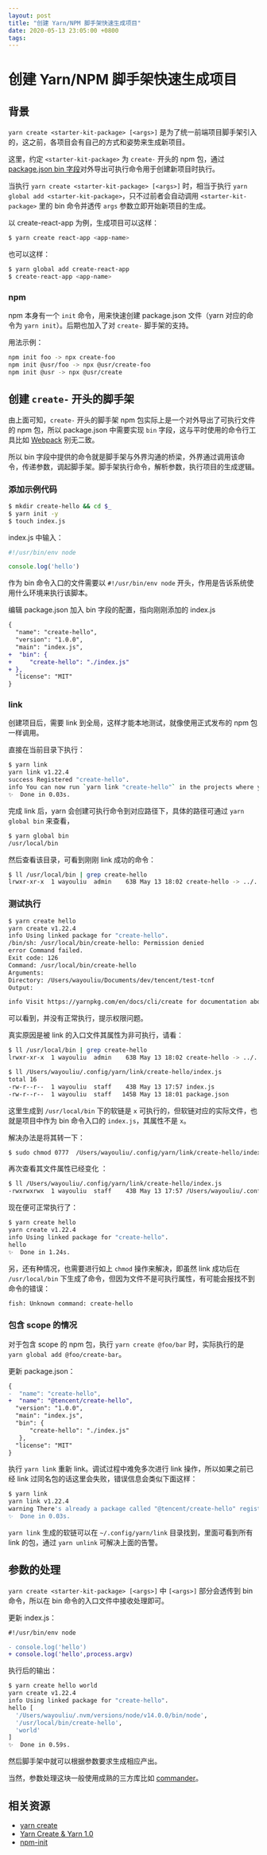 ```yaml
---
layout: post
title: "创建 Yarn/NPM 脚手架快速生成项目"
date: 2020-05-13 23:05:00 +0800
tags: 
---
```

    
# 创建 Yarn/NPM 脚手架快速生成项目


## 背景

`yarn create <starter-kit-package> [<args>]` 是为了统一前端项目脚手架引入的，这之前，各项目会有自己的方式和姿势来生成新项目。

这里，约定 `<starter-kit-package>` 为 `create-` 开头的 npm 包，通过 [package.json bin 字段](https://docs.npmjs.com/files/package.json#bin)对外导出可执行命令用于创建新项目时执行。

当执行 `yarn create <starter-kit-package> [<args>]` 时，相当于执行 `yarn global add <starter-kit-package>`，只不过前者会自动调用 `<starter-kit-package>` 里的 bin 命令并透传 `args` 参数立即开始新项目的生成。

以 create-react-app 为例，生成项目可以这样：

```sh
$ yarn create react-app <app-name>
```

也可以这样：

```sh
$ yarn global add create-react-app
$ create-react-app <app-name>
```

### npm

npm 本身有一个 `init` 命令，用来快速创建 package.json 文件（yarn 对应的命令为 `yarn init`）。后期也加入了对 `create-` 脚手架的支持。

用法示例：

```sh
npm init foo -> npx create-foo
npm init @usr/foo -> npx @usr/create-foo
npm init @usr -> npx @usr/create
```

## 创建 `create-` 开头的脚手架

由上面可知，`create-` 开头的脚手架 npm 包实际上是一个对外导出了可执行文件的 npm 包，所以 package.json 中需要实现 `bin` 字段，这与平时使用的命令行工具比如 [Webpack](https://github.com/webpack/webpack/blob/b7f08b42b85f89e52facac426251d26ec64f2e6d/package.json#L106) 别无二致。

所以 bin 字段中提供的命令就是脚手架与外界沟通的桥梁，外界通过调用该命令，传递参数，调起脚手架。脚手架执行命令，解析参数，执行项目的生成逻辑。

### 添加示例代码

```sh
$ mkdir create-hello && cd $_
$ yarn init -y
$ touch index.js
```

index.js 中输入：

```js
#!/usr/bin/env node

console.log('hello')
```

作为 bin 命令入口的文件需要以 `#!/usr/bin/env node`  开头，作用是告诉系统使用什么环境来执行该脚本。

编辑 package.json 加入 bin 字段的配置，指向刚刚添加的 index.js

```diff
{
  "name": "create-hello",
  "version": "1.0.0",
  "main": "index.js",
+  "bin": {
+     "create-hello": "./index.js"
+ },
  "license": "MIT"
}
```

### link 

创建项目后，需要 link 到全局，这样才能本地测试，就像使用正式发布的 npm 包一样调用。

直接在当前目录下执行：

```sh
$ yarn link 
yarn link v1.22.4
success Registered "create-hello".
info You can now run `yarn link "create-hello"` in the projects where you want to use this package and it will be used instead.
✨  Done in 0.03s.
```

完成 link 后，yarn 会创建可执行命令到对应路径下，具体的路径可通过 `yarn global bin` 来查看，

```sh
$ yarn global bin
/usr/local/bin
```

然后查看该目录，可看到刚刚 link 成功的命令：

```sh
$ ll /usr/local/bin | grep create-hello                                                                                                                                                                                             19:56:26
lrwxr-xr-x  1 wayouliu  admin    63B May 13 18:02 create-hello -> ../../../Users/wayouliu/.config/yarn/link/create-hello/index.js
```

### 测试执行

```sh
$ yarn create hello                                                                                                                                                                                                                 19:56:31
yarn create v1.22.4
info Using linked package for "create-hello".
/bin/sh: /usr/local/bin/create-hello: Permission denied
error Command failed.
Exit code: 126
Command: /usr/local/bin/create-hello
Arguments:
Directory: /Users/wayouliu/Documents/dev/tencent/test-tcnf
Output:

info Visit https://yarnpkg.com/en/docs/cli/create for documentation about this command.
```

可以看到，并没有正常执行，提示权限问题。

真实原因是被 link 的入口文件其属性为非可执行，请看：

```sh
$ ll /usr/local/bin | grep create-hello                                                                                                                                                                                             19:56:26
lrwxr-xr-x  1 wayouliu  admin    63B May 13 18:02 create-hello -> ../../../Users/wayouliu/.config/yarn/link/create-hello/index.js

$ ll /Users/wayouliu/.config/yarn/link/create-hello/index.js
total 16
-rw-r--r--  1 wayouliu  staff    43B May 13 17:57 index.js
-rw-r--r--  1 wayouliu  staff   145B May 13 18:01 package.json
```

这里生成到 `/usr/local/bin` 下的软链是 `x` 可执行的，但软链对应的实际文件，也就是项目中作为 bin 命令入口的 `index.js`，其属性不是 `x`。


解决办法是将其转一下：

```sh
$ sudo chmod 0777  /Users/wayouliu/.config/yarn/link/create-hello/index.js
```

再次查看其文件属性已经变化 ：

```sh
$ ll /Users/wayouliu/.config/yarn/link/create-hello/index.js                                        21:22:56
-rwxrwxrwx  1 wayouliu  staff    43B May 13 17:57 /Users/wayouliu/.config/yarn/link/create-hello/index.js
```

现在便可正常执行了：

```sh
$ yarn create hello 
yarn create v1.22.4
info Using linked package for "create-hello".
hello
✨  Done in 1.24s.
```

另，还有种情况，也需要进行如上 `chmod` 操作来解决，即虽然 link 成功后在 `/usr/local/bin` 下生成了命令，但因为文件不是可执行属性，有可能会报找不到命令的错误：

```sh
fish: Unknown command: create-hello
```

### 包含 scope 的情况

对于包含 scope 的 npm 包，执行 `yarn create @foo/bar` 时，实际执行的是 `yarn global add @foo/create-bar`。

更新 package.json：

```diff
{
-  "name": "create-hello",
+  "name": "@tencent/create-hello",
  "version": "1.0.0",
  "main": "index.js",
  "bin": {
      "create-hello": "./index.js"
   },
  "license": "MIT"
}
```

执行 `yarn link` 重新 link。调试过程中难免多次进行 link 操作，所以如果之前已经 link 过同名包的话这里会失败，错误信息会类似下面这样：

```sh
$ yarn link
yarn link v1.22.4
warning There's already a package called "@tencent/create-hello" registered. This command has had no effect. If this command was run in another folder with the same name, the other folder is still linked. Please run yarn unlink in the other folder if you want to register this folder.
✨  Done in 0.03s.
```

`yarn link` 生成的软链可以在 `~/.config/yarn/link` 目录找到，里面可看到所有 link 的包，通过 `yarn unlink` 可解决上面的告警。


## 参数的处理

`yarn create <starter-kit-package> [<args>]` 中 `[<args>]` 部分会透传到 bin 命令，所以在 bin 命令的入口文件中接收处理即可。

更新 index.js：

```diff
#!/usr/bin/env node

- console.log('hello')
+ console.log('hello',process.argv)
```

执行后的输出：

```sh
$ yarn create hello world                                                                                                                                                                                                     22:06:08
yarn create v1.22.4
info Using linked package for "create-hello".
hello [
  '/Users/wayouliu/.nvm/versions/node/v14.0.0/bin/node',
  '/usr/local/bin/create-hello',
  'world'
]
✨  Done in 0.59s.
```

然后脚手架中就可以根据参数要求生成相应产出。

当然，参数处理这块一般使用成熟的三方库比如 [commander](https://www.npmjs.com/package/commander)。


## 相关资源

- [yarn create](https://classic.yarnpkg.com/en/docs/cli/create/)
- [Yarn Create & Yarn 1.0](https://classic.yarnpkg.com/blog/2017/05/12/introducing-yarn/)
- [npm-init](https://docs.npmjs.com/cli/init)

    